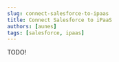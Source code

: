 ```yaml
---
slug: connect-salesforce-to-ipaas
title: Connect Salesforce to iPaaS
authors: [aunes]
tags: [salesforce, ipaas]
---
```


TODO!